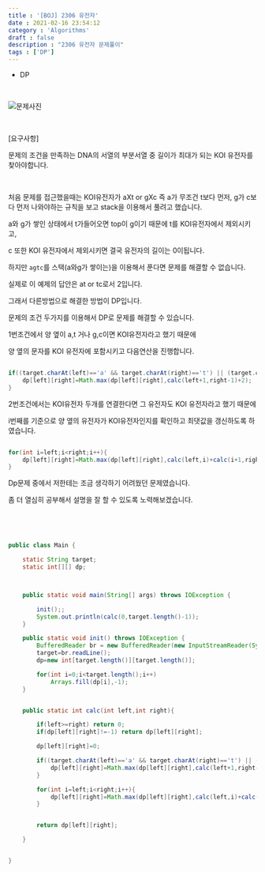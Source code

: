 ```yaml
---
title : '[BOJ] 2306 유전자'
date : 2021-02-16 23:54:12
category : 'Algorithms'
draft : false
description : "2306 유전자 문제풀이"
tags : ['DP']
---
```


* DP

<br/>

![문제사진](https://user-images.githubusercontent.com/57346393/108216160-8025b800-7175-11eb-9f40-ba0db34319f7.png)

<br/>

[요구사항]

문제의 조건을 만족하는 DNA의 서열의 부분서열 중 길이가 최대가 되는 KOI 유전자를 찾아야합니다.


<br/>

처음 문제를 접근했을때는 KOI유전자가 aXt or gXc 즉 a가 무조건 t보다 먼저, g가 c보다 먼저 나와야하는 규칙을 보고 stack을 이용해서 풀려고 했습니다.

a와 g가 쌓인 상태에서 t가들어오면 top이 g이기 때문에 t를 KOI유전자에서 제외시키고, 

c 또한 KOI 유전자에서 제외시키면 결국 유전자의 길이는 0이됩니다.

하지만 `agtc`를 스택(a와g가 쌓이는)을 이용해서 푼다면 문제를 해결할 수 없습니다.

실제로 이 예제의 답안은 at or tc로서 2입니다.

그래서 다른방법으로 해결한 방법이 DP입니다.

문제의 조건 두가지를 이용해서 DP로 문제를 해결할 수 있습니다.

1번조건에서 양 옆이 a,t 거나 g,c이면 KOI유전자라고 했기 때문에 

양 옆의 문자를 KOI 유전자에 포함시키고 다음연산을 진행합니다.

```java

if((target.charAt(left)=='a' && target.charAt(right)=='t') || (target.charAt(left)=='g' && target.charAt(right)=='c')){
    dp[left][right]=Math.max(dp[left][right],calc(left+1,right-1)+2);
}


```

2번조건에서는 KOI유전자 두개를 연결한다면 그 유전자도 KOI 유전자라고 했기 때문에

i번째를 기준으로 양 옆의 유전자가 KOI유전자인지를 확인하고 최댓값을 갱신하도록 하였습니다.

```java

for(int i=left;i<right;i++){
    dp[left][right]=Math.max(dp[left][right],calc(left,i)+calc(i+1,right));
}

```

Dp문제 중에서 저한테는 조금 생각하기 어려웠던 문제였습니다.

좀 더 열심히 공부해서 설명을 잘 할 수 있도록 노력해보겠습니다.



<br/> <br/>

```java

public class Main {

    static String target;
    static int[][] dp;



    public static void main(String[] args) throws IOException {

        init();;
        System.out.println(calc(0,target.length()-1));
    }

    public static void init() throws IOException {
        BufferedReader br = new BufferedReader(new InputStreamReader(System.in));
        target=br.readLine();
        dp=new int[target.length()][target.length()];

        for(int i=0;i<target.length();i++)
            Arrays.fill(dp[i],-1);
    }


    public static int calc(int left,int right){

        if(left>=right) return 0;
        if(dp[left][right]!=-1) return dp[left][right];

        dp[left][right]=0;

        if((target.charAt(left)=='a' && target.charAt(right)=='t') || (target.charAt(left)=='g' && target.charAt(right)=='c')){
            dp[left][right]=Math.max(dp[left][right],calc(left+1,right-1)+2);
        }

        for(int i=left;i<right;i++){
            dp[left][right]=Math.max(dp[left][right],calc(left,i)+calc(i+1,right));
        }


        return dp[left][right];

    }


}

```